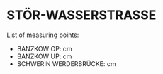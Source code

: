 # STÖR-WASSERSTRASSE

List of measuring points:

* BANZKOW OP: <Value topic="rivers/pegel-online/STW/BANZKOW_OP/measurementValue"/> cm
* BANZKOW UP: <Value topic="rivers/pegel-online/STW/BANZKOW_UP/measurementValue"/> cm
* SCHWERIN WERDERBRÜCKE: <Value topic="rivers/pegel-online/STW/SCHWERIN_WERDERBRÜCKE/measurementValue"/> cm
